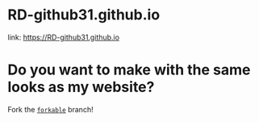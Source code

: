 # RD-github31.github.io
link: https://RD-github31.github.io
# Do you want to make with the same looks as my website?
Fork the [`forkable`](https://github.com/RD-github31/rd-github31.github.io/tree/forkable) branch!
